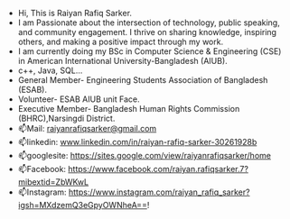 - Hi, This is Raiyan Rafiq Sarker.
-  I am Passionate about the intersection of technology, public speaking, and community engagement. I thrive on sharing knowledge, inspiring others, and making a positive impact through my work.
-  I am currently doing my BSc in Computer Science & Engineering (CSE) in American International University-Bangladesh (AIUB).
-  c++, Java, SQL...
- General Member- Engineering Students Association of Bangladesh (ESAB).
- Volunteer- ESAB AIUB unit Face.
-  Executive Member- Bangladesh Human Rights Commission (BHRC),Narsingdi District.
- 📫Mail: raiyanrafiqsarker@gmail.com
- 📫linkedin: www.linkedin.com/in/raiyan-rafiq-sarker-30261928b
- 📫googlesite: https://sites.google.com/view/raiyanrafiqsarker/home
- 📫Facebook: https://www.facebook.com/raiyan.rafiqsarker.7?mibextid=ZbWKwL
- 📫Instagram: https://www.instagram.com/raiyan_rafiq_sarker?igsh=MXdzemQ3eGpyOWNheA==!
<!---
RaiyanRafiqSarker/RaiyanRafiqSarker is a ✨ special ✨ repository because its `README.md` (this file) appears on your GitHub profile.
You can click the Preview link to take a look at your changes.
--->
